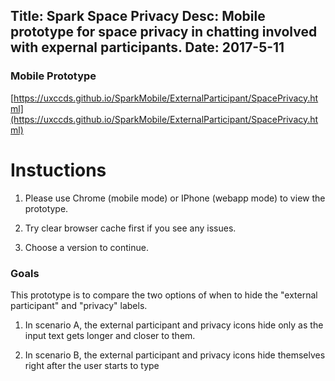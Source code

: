 Title: Spark Space Privacy
Desc: Mobile prototype for space privacy in chatting involved with expernal participants.
Date: 2017-5-11
---

### Mobile Prototype

[https://uxccds.github.io/SparkMobile/ExternalParticipant/SpacePrivacy.html](https://uxccds.github.io/SparkMobile/ExternalParticipant/SpacePrivacy.html)


# Instuctions 
1) Please use Chrome (mobile mode) or IPhone (webapp mode) to view the prototype.

2) Try clear browser cache first if you see any issues.

3) Choose a version to continue.

### Goals	
This prototype is to compare the two options of when to hide the "external participant" and "privacy" labels.

1) In scenario A, the external participant and privacy icons hide only as the input text gets longer and closer to them.

2) In scenario B, the external participant and privacy icons hide themselves right after the user starts to type

